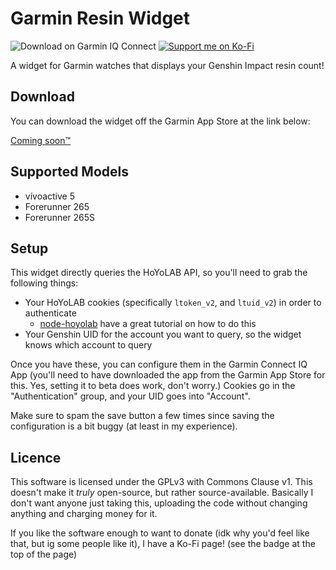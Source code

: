 # Garmin Resin Widget

![Download on Garmin IQ Connect](https://img.shields.io/badge/Download_on-Garmin_IQ_Connect-blue?logo=garmin)
[![Support me on Ko-Fi](https://img.shields.io/badge/Support_me-on_Ko--Fi-ff5e5b?logo=kofi)
](https://ko-fi.com/P5P5198VXT)


A widget for Garmin watches that displays your Genshin Impact resin count!

## Download

You can download the widget off the Garmin App Store at the link below:

[Coming soon™️](#)

## Supported Models

* vívoactive 5
* Forerunner 265
* Forerunner 265S

## Setup

This widget directly queries the HoYoLAB API, so you'll need to grab the following things:

* Your HoYoLAB cookies (specifically `ltoken_v2`, and `ltuid_v2`) in order to authenticate
  * [node-hoyolab](https://github.com/iseizuu/node-hoyolab) have a great tutorial on how to do this
* Your Genshin UID for the account you want to query, so the widget knows which account to query

Once you have these, you can configure them in the Garmin Connect IQ App (you'll need to have downloaded the app
from the Garmin App Store for this. Yes, setting it to beta does work, don't worry.) Cookies go in the "Authentication"
group, and your UID goes into "Account".

Make sure to spam the save button a few times since saving the configuration is a bit buggy (at least in my experience).

## Licence

This software is licensed under the GPLv3 with Commons Clause v1. This doesn't make it *truly* open-source, but rather
source-available. Basically I don't want anyone just taking this, uploading the code without changing anything and charging
money for it.

If you like the software enough to want to donate (idk why you'd feel like that, but ig some people like it), I have a Ko-Fi 
page! (see the badge at the top of the page)
